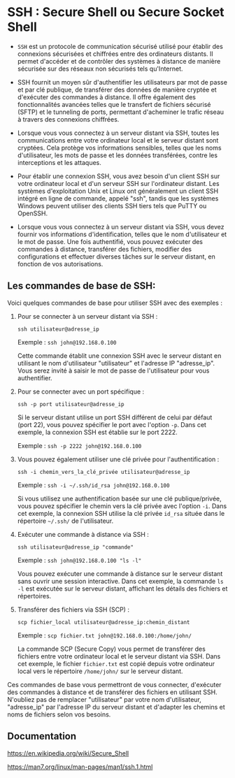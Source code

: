 # SSH : Secure Shell ou Secure Socket Shell

- `SSH` est un protocole de communication sécurisé utilisé pour établir des connexions sécurisées et chiffrées entre des ordinateurs distants. Il permet d'accéder et de contrôler des systèmes à distance de manière sécurisée sur des réseaux non sécurisés tels qu'Internet.

- SSH fournit un moyen sûr d'authentifier les utilisateurs par mot de passe et par clé publique, de transférer des données de manière cryptée et d'exécuter des commandes à distance. Il offre également des fonctionnalités avancées telles que le transfert de fichiers sécurisé (SFTP) et le tunneling de ports, permettant d'acheminer le trafic réseau à travers des connexions chiffrées.

- Lorsque vous vous connectez à un serveur distant via SSH, toutes les communications entre votre ordinateur local et le serveur distant sont cryptées. Cela protège vos informations sensibles, telles que les noms d'utilisateur, les mots de passe et les données transférées, contre les interceptions et les attaques.

- Pour établir une connexion SSH, vous avez besoin d'un client SSH sur votre ordinateur local et d'un serveur SSH sur l'ordinateur distant. Les systèmes d'exploitation Unix et Linux ont généralement un client SSH intégré en ligne de commande, appelé "ssh", tandis que les systèmes Windows peuvent utiliser des clients SSH tiers tels que PuTTY ou OpenSSH.

- Lorsque vous vous connectez à un serveur distant via SSH, vous devez fournir vos informations d'identification, telles que le nom d'utilisateur et le mot de passe. Une fois authentifié, vous pouvez exécuter des commandes à distance, transférer des fichiers, modifier des configurations et effectuer diverses tâches sur le serveur distant, en fonction de vos autorisations.


## Les commandes de base de SSH: 

Voici quelques commandes de base pour utiliser SSH avec des exemples :

1. Pour se connecter à un serveur distant via SSH :
   ```
   ssh utilisateur@adresse_ip
   ```
   Exemple : `ssh john@192.168.0.100`

   Cette commande établit une connexion SSH avec le serveur distant en utilisant le nom d'utilisateur "utilisateur" et l'adresse IP "adresse_ip". Vous serez invité à saisir le mot de passe de l'utilisateur pour vous authentifier.

3. Pour se connecter avec un port spécifique :
   ```
   ssh -p port utilisateur@adresse_ip
   ```
   Si le serveur distant utilise un port SSH différent de celui par défaut (port 22), vous pouvez spécifier le port avec l'option `-p`. Dans cet exemple, la connexion SSH est établie sur le port 2222.
   
   Exemple : `ssh -p 2222 john@192.168.0.100`


5. Vous pouvez également utiliser une clé privée pour l'authentification :
   ```
   ssh -i chemin_vers_la_clé_privée utilisateur@adresse_ip
   ```
   Exemple : `ssh -i ~/.ssh/id_rsa john@192.168.0.100`

   Si vous utilisez une authentification basée sur une clé publique/privée, vous pouvez spécifier le chemin vers la clé privée avec l'option `-i`. Dans cet exemple, la connexion SSH utilise la clé privée `id_rsa` située dans le répertoire `~/.ssh/` de l'utilisateur.

6. Exécuter une commande à distance via SSH :
   ```
   ssh utilisateur@adresse_ip "commande"
   ```
   Exemple : `ssh john@192.168.0.100 "ls -l"`

   Vous pouvez exécuter une commande à distance sur le serveur distant sans ouvrir une session interactive. Dans cet exemple, la commande `ls -l` est exécutée sur le serveur distant, affichant les détails des fichiers et répertoires.

7. Transférer des fichiers via SSH (SCP) :
   ```
   scp fichier_local utilisateur@adresse_ip:chemin_distant
   ```
   Exemple : `scp fichier.txt john@192.168.0.100:/home/john/`

   La commande SCP (Secure Copy) vous permet de transférer des fichiers entre votre ordinateur local et le serveur distant via SSH. Dans cet exemple, le fichier `fichier.txt` est copié depuis votre ordinateur local vers le répertoire `/home/john/` sur le serveur distant.

Ces commandes de base vous permettront de vous connecter, d'exécuter des commandes à distance et de transférer des fichiers en utilisant SSH. N'oubliez pas de remplacer "utilisateur" par votre nom d'utilisateur, "adresse_ip" par l'adresse IP du serveur distant et d'adapter les chemins et noms de fichiers selon vos besoins.

## Documentation

https://en.wikipedia.org/wiki/Secure_Shell

https://man7.org/linux/man-pages/man1/ssh.1.html


